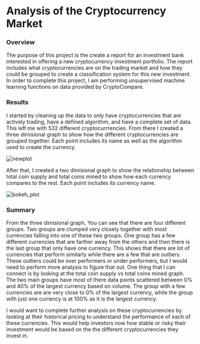 # Analysis of the Cryptocurrency Market

### Overview
The purpose of this project is the create a report for an investment bank interested in offering a new cryptocurrency investment portfolio. The report includes what cryptocurrencies are on the trading market and how they could be grouped to create a classification system for this new investment. In order to complete this project, I am performing unsupervised machine learning functions on data provided by CryptoCompare.

### Results
I started by cleaning up the data to only have cryptocurrencies that are actively trading, have a defined algorithm, and have a complete set of data. This left me with 532 different cryptocurrrencies. From there I created a three dimisional graph to show how the different cryptocurrencies are grouped together. Each point includes its name as well as the algorithm used to create the currency.

![newplot](https://user-images.githubusercontent.com/99519095/178897352-02b364fd-4d62-413e-b809-9df54f494cb8.png)


After that, I created a two dimisional graph to show the relationship between total coin supply and total coins mined to show how each currency compares to the rest. Each point includes its currency name.

![bokeh_plot](https://user-images.githubusercontent.com/99519095/178897381-7f191a91-6b62-4602-a000-19ab933b7095.png)


### Summary
From the three dimisional graph, You can see that there are four different groups. Two groups are clumped very closely together with most currencies falling into one of these two groups. One group has a few different currencies that are farther away from the others and then there is the last group that only have one currency. This shows that there are lot of currencies that perform similarly while there are a few that are outliers. These outliers could be over performers or under performers, but I would need to perform more analysis to figure that out. One thing that I can connect is by looking at the total coin supply vs total coins mined graph. The two main groups have most of there data points scattered between 0% and 40% of the largest currency based on volume. The group with a few currencies are are very close to 0% of the largest currency, while the group with just one currency is at 100% as it is the largest currency.

I would want to complete further analysis on these cryptocurrencies by looking at their historical pricing to understand the performance of each of these currencies. This would help investors now how stable or risky their investment would be based on the the different cryptocurrencies they invest in.
